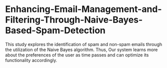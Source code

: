 # Enhancing-Email-Management-and-Filtering-Through-Naive-Bayes-Based-Spam-Detection
This study explores the identification of spam and non-spam emails through the utilization of the Naive Bayes algorithm. Thus, Our system learns more about the preferences of the user as time passes and can optimize its functionality accordingly.

